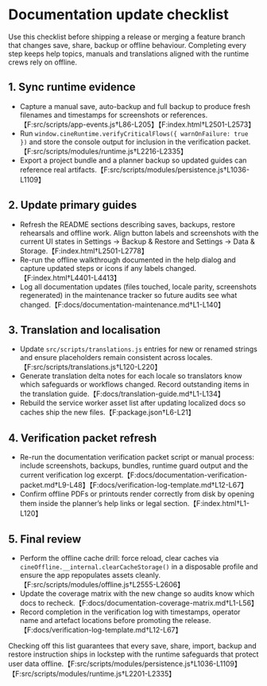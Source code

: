 # Documentation update checklist

Use this checklist before shipping a release or merging a feature branch that changes save, share,
backup or offline behaviour. Completing every step keeps help topics, manuals and translations aligned
with the runtime crews rely on offline.

## 1. Sync runtime evidence
- Capture a manual save, auto-backup and full backup to produce fresh filenames and timestamps for
  screenshots or references.【F:src/scripts/app-events.js†L86-L205】【F:index.html†L2501-L2573】
- Run `window.cineRuntime.verifyCriticalFlows({ warnOnFailure: true })` and store the console output for
  inclusion in the verification packet.【F:src/scripts/modules/runtime.js†L2216-L2335】
- Export a project bundle and a planner backup so updated guides can reference real artifacts.【F:src/scripts/modules/persistence.js†L1036-L1109】

## 2. Update primary guides
- Refresh the README sections describing saves, backups, restore rehearsals and offline work. Align
  button labels and screenshots with the current UI states in Settings → Backup & Restore and Settings →
  Data & Storage.【F:index.html†L2501-L2778】
- Re-run the offline walkthrough documented in the help dialog and capture updated steps or icons if any
  labels changed.【F:index.html†L4401-L4413】
- Log all documentation updates (files touched, locale parity, screenshots regenerated) in the
  maintenance tracker so future audits see what changed.【F:docs/documentation-maintenance.md†L1-L140】

## 3. Translation and localisation
- Update `src/scripts/translations.js` entries for new or renamed strings and ensure placeholders remain
  consistent across locales.【F:src/scripts/translations.js†L120-L220】
- Generate translation delta notes for each locale so translators know which safeguards or workflows
  changed. Record outstanding items in the translation guide.【F:docs/translation-guide.md†L1-L134】
- Rebuild the service worker asset list after updating localized docs so caches ship the new files.【F:package.json†L6-L21】

## 4. Verification packet refresh
- Re-run the documentation verification packet script or manual process: include screenshots, backups,
  bundles, runtime guard output and the current verification log excerpt.【F:docs/documentation-verification-packet.md†L9-L48】【F:docs/verification-log-template.md†L12-L67】
- Confirm offline PDFs or printouts render correctly from disk by opening them inside the planner’s help
  links or legal section.【F:index.html†L1-L120】

## 5. Final review
- Perform the offline cache drill: force reload, clear caches via `cineOffline.__internal.clearCacheStorage()`
  in a disposable profile and ensure the app repopulates assets cleanly.【F:src/scripts/modules/offline.js†L2555-L2606】
- Update the coverage matrix with the new change so audits know which docs to recheck.【F:docs/documentation-coverage-matrix.md†L1-L56】
- Record completion in the verification log with timestamps, operator name and artefact locations before
  promoting the release.【F:docs/verification-log-template.md†L12-L67】

Checking off this list guarantees that every save, share, import, backup and restore instruction ships
in lockstep with the runtime safeguards that protect user data offline.【F:src/scripts/modules/persistence.js†L1036-L1109】【F:src/scripts/modules/runtime.js†L2201-L2335】
